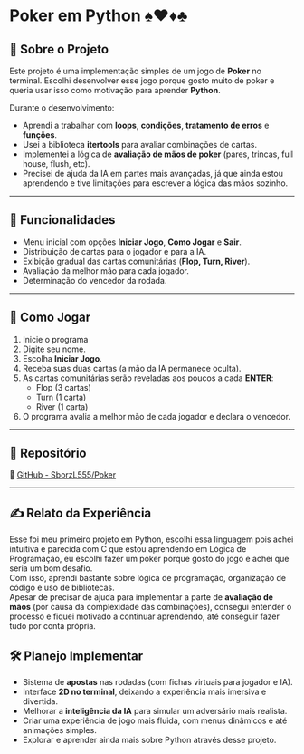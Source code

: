 # Poker em Python ♠♥♦♣

## 📌 Sobre o Projeto
Este projeto é uma implementação simples de um jogo de **Poker** no terminal.
Escolhi desenvolver esse jogo porque gosto muito de poker e queria usar isso como motivação para aprender **Python**.

Durante o desenvolvimento:
- Aprendi a trabalhar com **loops**, **condições**, **tratamento de erros** e **funções**.
- Usei a biblioteca **itertools** para avaliar combinações de cartas.
- Implementei a lógica de **avaliação de mãos de poker** (pares, trincas, full house, flush, etc).
- Precisei de ajuda da IA em partes mais avançadas, já que ainda estou aprendendo e tive limitações para escrever a lógica das mãos sozinho.

---

## 🚀 Funcionalidades
- Menu inicial com opções **Iniciar Jogo**, **Como Jogar** e **Sair**.
- Distribuição de cartas para o jogador e para a IA.
- Exibição gradual das cartas comunitárias (**Flop, Turn, River**).
- Avaliação da melhor mão para cada jogador.
- Determinação do vencedor da rodada.

---

## 📖 Como Jogar
1. Inicie o programa
2. Digite seu nome.
3. Escolha **Iniciar Jogo**.
4. Receba suas duas cartas (a mão da IA permanece oculta).
5. As cartas comunitárias serão reveladas aos poucos a cada **ENTER**:
   - Flop (3 cartas)
   - Turn (1 carta)
   - River (1 carta)
6. O programa avalia a melhor mão de cada jogador e declara o vencedor.

---

## 📂 Repositório
🔗 [GitHub - SborzL555/Poker](https://github.com/SborzL555/Poker)

---

## ✍️ Relato da Experiência
Esse foi meu primeiro projeto em Python, escolhi essa linguagem pois achei intuitiva e parecida com C que estou aprendendo em Lógica de Programação, eu escolhi fazer um poker porque gosto do jogo e achei que seria um bom desafio.  
Com isso, aprendi bastante sobre lógica de programação, organização de código e uso de bibliotecas.  
Apesar de precisar de ajuda para implementar a parte de **avaliação de mãos** (por causa da complexidade das combinações), consegui entender o processo e fiquei motivado a continuar aprendendo, até conseguir fazer tudo por conta própria.

## 🛠️ Planejo Implementar 
- Sistema de **apostas** nas rodadas (com fichas virtuais para jogador e IA).  
- Interface **2D no terminal**, deixando a experiência mais imersiva e divertida.  
- Melhorar a **inteligência da IA** para simular um adversário mais realista.
- Criar uma experiência de jogo mais fluida, com menus dinâmicos e até animações simples.
- Explorar e aprender ainda mais sobre Python através desse projeto.


